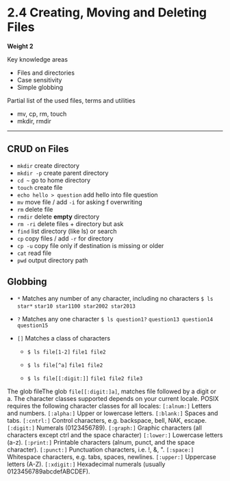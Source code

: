 # 2.4 Creating, Moving and Deleting Files

**Weight 2**

Key knowledge areas

- Files and directories
- Case sensitivity
- Simple globbing

Partial list of the used files, terms and utilities

- mv, cp, rm, touch
- mkdir, rmdir

---
## CRUD on Files

- `mkdir` create directory
- `mkdir -p` create parent directory
- `cd ~` go to home directory
- `touch` create file
- `echo hello > question` add hello into file question
- `mv` move file / add `-i` for asking f overwriting
- `rm` delete file
- `rmdir` delete **empty** directory
- `rm -ri` delete files + directory but ask
- `find` list directory (like ls) or search
- `cp` copy files / add `-r` for directory
- `cp -u` copy file only if destination is missing or older
- `cat` read file
- `pwd` output directory path




## Globbing

- `*`
Matches any number of any character, including no characters
`$ ls star*`
`star10
star1100
star2002
star2013`
- `?`
Matches any one character
`$ ls question1?`
`question13
question14
question15`
- `[]`
Matches a class of characters

    - `$ ls file[1-2]`
    `file1
    file2`

    - `$ ls file[^a]`
    `file1
    file2`

    - `$ ls file[[:digit:]]`
    `file1
    file2
    file3`

The glob fileThe glob `file[[:digit:]a]`, matches file followed by a digit or a.
The character classes supported depends on your current locale. POSIX requires the following
character classes for all locales:
`[:alnum:]`
Letters and numbers.
`[:alpha:]`
Upper or lowercase letters.
`[:blank:]`
Spaces and tabs.
`[:cntrl:]`
Control characters, e.g. backspace, bell, NAK, escape.
`[:digit:]`
Numerals (0123456789).
`[:graph:]`
Graphic characters (all characters except ctrl and the space character)
`[:lower:]`
Lowercase letters (a-z).
`[:print:]`
Printable characters (alnum, punct, and the space character).
`[:punct:]`
Punctuation characters, i.e. !, &, ".
`[:space:]`
Whitespace characters, e.g. tabs, spaces, newlines.
`[:upper:]`
Uppercase letters (A-Z).
`[:xdigit:]`
Hexadecimal numerals (usually 0123456789abcdefABCDEF).
